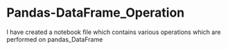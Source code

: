 # Pandas-DataFrame_Operation
I have created a notebook file which contains various operations which are performed on pandas_DataFrame
